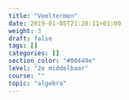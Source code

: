 ```yaml
---
title: "Veeltermen"
date: 2019-01-05T21:28:11+01:00
weight: 3
draft: false
tags: []
categories: []
section_color: "#00449e"
level: "2e middelbaar"
course: ""
topic: "algebra"
---
```


